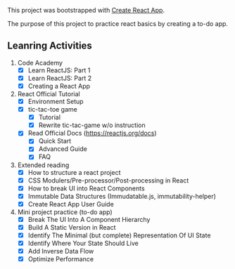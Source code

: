 This project was bootstrapped with [Create React App](https://github.com/facebookincubator/create-react-app).

The purpose of this project to practice react basics by creating a to-do app.

## Leanring Activities

1. Code Academy
    - [x] Learn ReactJS: Part 1
    - [x] Learn ReactJS: Part 2
    - [x] Creating a React App
2. React Official Tutorial
    - [x] Environment Setup
    - [x] tic-tac-toe game
        - [x] Tutorial
        - [x] Rewrite tic-tac-game w/o instruction
    - [x] Read Official Docs (https://reactjs.org/docs)
        - [x] Quick Start
        - [x] Advanced Guide
        - [x] FAQ
3. Extended reading
    - [x] How to structure a react project
    - [x] CSS Modulers/Pre-processor/Post-processing in React
    - [x] How to break UI into React Components
    - [x] Immutable Data Structures (Immudatable.js, immutability-helper)
    - [x] Create React App User Guide
4. Mini project practice (to-do app)
    - [x] Break The UI Into A Component Hierarchy
    - [x] Build A Static Version in React
    - [x] Identify The Minimal (but complete) Representation Of UI State
    - [x] Identify Where Your State Should Live
    - [x] Add Inverse Data Flow
    - [x] Optimize Performance